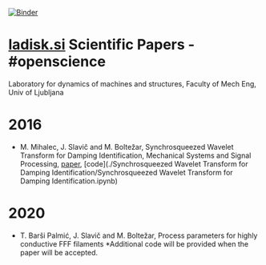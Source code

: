 [![Binder](http://mybinder.org/badge.svg)](http://mybinder.org/repo/ladisk/papers)
# [ladisk.si](http://ladisk.si) Scientific Papers - #openscience
Laboratory for dynamics of machines and structures, Faculty of Mech Eng, Univ of Ljubljana
 
# 2016
* M. Mihalec, J. Slavič and M. Boltežar, 
Synchrosqueezed Wavelet Transform for Damping Identification,
Mechanical Systems and Signal Processing, 
[paper](http://lab.fs.uni-lj.si/ladisk/?what=abstract&ID=171),
[code](./Synchrosqueezed Wavelet Transform for Damping Identification/Synchrosqueezed Wavelet Transform for Damping Identification.ipynb)

# 2020
* T. Barši Palmić, J. Slavič and M. Boltežar, 
Process parameters for highly conductive FFF filaments
*Additional code will be provided when the paper will be accepted. 
